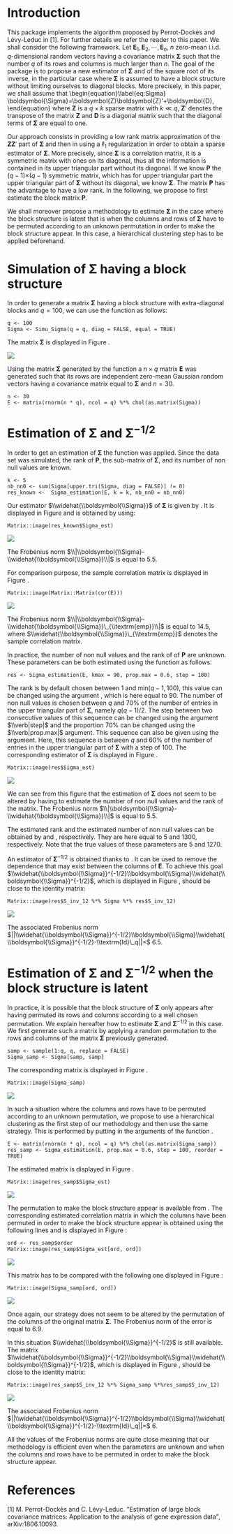 Introduction
============

This package implements the algorithm proposed by Perrot-Dockès and
Lévy-Leduc in \[1\]. For further details we refer the reader to this
paper. We shall consider the following framework. Let
**E**<sub>1</sub>, **E**<sub>2</sub>, ⋯, **E**<sub>*n*</sub>, *n*
zero-mean i.i.d. *q*-dimensional random vectors having a covariance
matrix **Σ** such that the number *q* of its rows and columns is much
larger than *n*. The goal of the package is to propose a new estimator
of **Σ** and of the square root of its inverse, in the particular case
where **Σ** is assumed to have a block structure without limiting
ourselves to diagonal blocks. More precisely, in this paper, we shall
assume that
\begin{equation}\label{eq:Sigma}
\boldsymbol{\Sigma}=\boldsymbol{Z}\boldsymbol{Z}'+\boldsymbol{D},
\end{equation}
where **Z** is a *q* × *k* sparse matrix with *k* ≪ *q*, **Z**′ denotes
the transpose of the matrix **Z** and **D** is a diagonal matrix such
that the diagonal terms of **Σ** are equal to one.

Our approach consists in providing a low rank matrix approximation of
the **ZZ**′ part of **Σ** and then in using a ℓ<sub>1</sub>
regularization in order to obtain a sparse estimator of **Σ**. More
precisely, since **Σ** is a correlation matrix, it is a symmetric matrix
with ones on its diagonal, thus all the information is contained in its
upper triangular part without its diagonal. If we know **P** the
(*q* − 1)×(*q* − 1) symmetric matrix, which has for upper triangular
part the upper triangular part of **Σ** without its diagonal, we know
**Σ**. The matrix **P** has the advantage to have a low rank. In the
following, we propose to first estimate the block matrix **P**.

We shall moreover propose a methodology to estimate **Σ** in the case
where the block structure is latent that is when the columns and rows of
**Σ** have to be permuted according to an unknown permutation in order
to make the block structure appear. In this case, a hierarchical
clustering step has to be applied beforehand.

Simulation of **Σ** having a block structure
============================================

In order to generate a matrix **Σ** having a block structure with
extra-diagonal blocks and *q* = 100, we can use the function as follows:

    q <- 100
    Sigma <- Simu_Sigma(q = q, diag = FALSE, equal = TRUE)

The matrix **Σ** is displayed in Figure .

![](README_files/figure-markdown_strict/fig0-1.png)

Using the matrix **Σ** generated by the function a *n* × *q* matrix
**E** was generated such that its rows are independent zero-mean
Gaussian random vectors having a covariance matrix equal to **Σ** and
*n* = 30.

    n <- 30
    E <- matrix(rnorm(n * q), ncol = q) %*% chol(as.matrix(Sigma))

Estimation of **Σ** and **Σ**<sup>−1/2</sup>
============================================

In order to get an estimation of **Σ** the function was applied. Since
the data set was simulated, the rank of **P**, the sub-matrix of **Σ**,
and its number of non null values are known.

    k <- 5
    nb_nn0 <- sum(Sigma[upper.tri(Sigma, diag = FALSE)] != 0)
    res_known <-  Sigma_estimation(E, k = k, nb_nn0 = nb_nn0)

Our estimator $\\widehat{\\boldsymbol{\\Sigma}}$ of **Σ** is given by .
It is displayed in Figure and is obtained by using:

    Matrix::image(res_known$Sigma_est)

![](README_files/figure-markdown_strict/fig1-1.png)

The Frobenius norm $\\|\\boldsymbol{\\Sigma}-\\widehat{\\boldsymbol{\\Sigma}}\\|$ is equal
to 5.5.

For comparison purpose, the sample correlation matrix is displayed in
Figure .

    Matrix::image(Matrix::Matrix(cor(E)))

![](README_files/figure-markdown_strict/fig2-1.png)

The Frobenius norm
$\\|\\boldsymbol{\\Sigma}-\\widehat{\\boldsymbol{\\Sigma}}\_{\\textrm{emp}}\\|$
is equal to 14.5, where
$\\widehat{\\boldsymbol{\\Sigma}}\_{\\textrm{emp}}$ denotes the sample
correlation matrix.

In practice, the number of non null values and the rank of of **P** are
unknown. These parameters can be both estimated using the function as
follows:

    res <- Sigma_estimation(E, kmax = 90, prop.max = 0.6, step = 100)

The rank is by default chosen between 1 and min(*q* − 1, 100), this
value can be changed using the argument , which is here equal to 90. The
number of non null values is chosen between *q* and 70% of the number of
entries in the upper triangular part of **Σ**, namely *q*(*q* − 1)/2.
The step between two consecutive values of this sequence can be changed
using the argument $\\verb|step|$ and the proportion 70% can be changed
using the $\\verb|prop.max|$ argument. This sequence can also be given
using the argument. Here, this sequence is between *q* and 60% of the
number of entries in the upper triangular part of **Σ** with a step of
100. The corresponding estimator of **Σ** is displayed in Figure .

    Matrix::image(res$Sigma_est)

![](README_files/figure-markdown_strict/fig3-1.png)

We can see from this figure that the estimation of **Σ** does not seem
to be altered by having to estimate the number of non null values and
the rank of the matrix. The Frobenius norm
$\\|\\boldsymbol{\\Sigma}-\\widehat{\\boldsymbol{\\Sigma}}\\|$ is equal
to 5.5.

The estimated rank and the estimated number of non null values can be
obtained by and , respectively. They are here equal to 5 and 1300,
respectively. Note that the true values of these parameters are 5 and
1270.

An estimator of **Σ**<sup>−1/2</sup> is obtained thanks to . It can be
used to remove the dependence that may exist between the columns of
**E**. To achieve this goal
$\\widehat{\\boldsymbol{\\Sigma}}^{-1/2}\\boldsymbol{\\Sigma}\\widehat{\\boldsymbol{\\Sigma}}^{-1/2}$,
which is displayed in Figure , should be close to the identity matrix:

    Matrix::image(res$S_inv_12 %*% Sigma %*% res$S_inv_12)

![](README_files/figure-markdown_strict/fig3bis-1.png)

The associated Frobenius norm
$||\\widehat{\\boldsymbol{\\Sigma}}^{-1/2}\\boldsymbol{\\Sigma}\\widehat{\\boldsymbol{\\Sigma}}^{-1/2}-\\textrm{Id}\_q||=$
6.5.

Estimation of **Σ** and **Σ**<sup>−1/2</sup> when the block structure is latent
===============================================================================

In practice, it is possible that the block structure of **Σ** only
appears after having permuted its rows and columns according to a well
chosen permutation. We explain hereafter how to estimate **Σ** and
**Σ**<sup>−1/2</sup> in this case. We first generate such a matrix by
applying a random permutation to the rows and columns of the matrix
**Σ** previously generated.

    samp <- sample(1:q, q, replace = FALSE)
    Sigma_samp <- Sigma[samp, samp]

The corresponding matrix is displayed in Figure .

    Matrix::image(Sigma_samp)

![](README_files/figure-markdown_strict/fig4-1.png)

In such a situation where the columns and rows have to be permuted
according to an unknown permutation, we propose to use a hierarchical
clustering as the first step of our methodology and then use the same
strategy. This is performed by putting in the arguments of the function
.

    E <- matrix(rnorm(n * q), ncol = q) %*% chol(as.matrix(Sigma_samp))
    res_samp <- Sigma_estimation(E, prop.max = 0.6, step = 100, reorder = TRUE)

The estimated matrix is displayed in Figure .

    Matrix::image(res_samp$Sigma_est)

![](README_files/figure-markdown_strict/fig5-1.png)

The permutation to make the block structure appear is available from .
The corresponding estimated correlation matrix in which the columns have
been permuted in order to make the block structure appear is obtained
using the following lines and is displayed in Figure :

    ord <- res_samp$order
    Matrix::image(res_samp$Sigma_est[ord, ord])

![](README_files/figure-markdown_strict/fig6-1.png)

This matrix has to be compared with the following one displayed in
Figure :

    Matrix::image(Sigma_samp[ord, ord])

![](README_files/figure-markdown_strict/fig7-1.png)

Once again, our strategy does not seem to be altered by the permutation
of the columns of the original matrix **Σ**. The Frobenius norm of the
error is equal to 6.9.

In this situation $\\widehat{\\boldsymbol{\\Sigma}}^{-1/2}$ is still
available. The matrix
$\\widehat{\\boldsymbol{\\Sigma}}^{-1/2}\\boldsymbol{\\Sigma}\\widehat{\\boldsymbol{\\Sigma}}^{-1/2}$,
which is displayed in Figure , should be close to the identity matrix:

    Matrix::image(res_samp$S_inv_12 %*% Sigma_samp %*%res_samp$S_inv_12)

![](README_files/figure-markdown_strict/fig8-1.png)

The associated Frobenius norm
$||\\widehat{\\boldsymbol{\\Sigma}}^{-1/2}\\boldsymbol{\\Sigma}\\widehat{\\boldsymbol{\\Sigma}}^{-1/2}-\\textrm{Id}\_q||=$
6.

All the values of the Frobenius norms are quite close meaning that our
methodology is efficient even when the parameters are unknown and when
the columns and rows have to be permuted in order to make the block
structure appear.

References
==========

\[1\] M. Perrot-Dockès and C. Lévy-Leduc. "Estimation of large block
covariance matrices: Application to the analysis of gene expression
data", arXiv:1806.10093.
